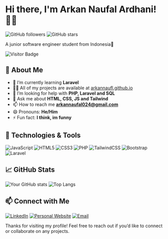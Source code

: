 # Hi there, I'm Arkan Naufal Ardhani! 👋🏻

![GitHub followers](https://img.shields.io/github/followers/arkannaufl?style=social)
![GitHub stars](https://img.shields.io/github/stars/arkannaufl?style=social)

A junior software engineer student from Indonesia📍

![Visitor Badge](https://visitor-badge.laobi.icu/badge?page_id=arkannaufl.arkannaufl)

## 🚀 About Me
- 🌱 I’m currently learning **Laravel**
- 👨‍💻 All of my projects are available at [arkannaufl.github.io](arkannaufl.github.io)
- 🤔 I’m looking for help with **PHP, Laravel and SQL**
- 💬 Ask me about **HTML, CSS, JS and Tailwind**
- 📫 How to reach me **arkannaufal024@gmail.com**
- 😄 Pronouns: **He/Him**
- ⚡ Fun fact: **I think, im funny**

## 🔧 Technologies & Tools
![JavaScript](https://img.shields.io/badge/-JavaScript-333333?style=flat&logo=javascript)
![HTML5](https://img.shields.io/badge/-HTML5-333333?style=flat&logo=html5)
![CSS3](https://img.shields.io/badge/-CSS3-333333?style=flat&logo=css3)
![PHP](https://img.shields.io/badge/-PHP-777BB4?style=flat&logo=php&logoColor=white)
![TailwindCSS](https://img.shields.io/badge/-TailwindCSS-06B6D4?style=flat&logo=tailwindcss&logoColor=white)
![Bootstrap](https://img.shields.io/badge/-Bootstrap-7952B3?style=flat&logo=bootstrap&logoColor=white)
![Laravel](https://img.shields.io/badge/-Laravel-FF2D20?style=flat&logo=laravel&logoColor=white)

## 📈 GitHub Stats
![Your GitHub stats](https://github-readme-stats.vercel.app/api?username=arkannaufl&show_icons=true&hide_border=true&theme=dark)
![Top Langs](https://github-readme-stats.vercel.app/api/top-langs/?username=arkannaufl&layout=compact&hide_border=true&theme=dark)

## 📫 Connect with Me
[![LinkedIn](https://img.shields.io/badge/-LinkedIn-0077B5?style=flat&logo=linkedin)](https://linkedin.com/in/arkannaufl)
[![Personal Website](https://img.shields.io/badge/-Website-000000?style=flat&logo=web)](https://arkannaufal.netlify.app/)
[![Email](https://img.shields.io/badge/-Email-D14836?style=flat&logo=gmail)](mailto:arkannaufal024l@gmail.com)

Thanks for visiting my profile! Feel free to reach out if you’d like to connect or collaborate on any projects.
